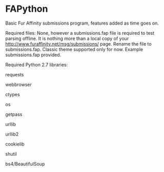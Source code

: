 # FAPython
Basic Fur Affinity submissions program, features added as time goes on.

Required files: None, however a submissions.fap file is required to test parsing offline. It is nothing more than a local copy of your http://www.furaffinity.net/msg/submissions/ page. Rename the file to submissions.fap. Classic theme supported only for now. Example submissions.fap provided.

Required Python 2.7 libraries:

requests


webbrowser

ctypes

os

getpass

urllib

urllib2

cookielib

shutil

bs4/BeautifulSoup
